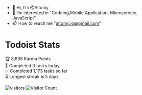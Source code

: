 - 👋 Hi, I’m @Altomy
- 👀 I’m interested in "Codeing,Mobile Application, Microservice, JavaScript"
- 📫 How to reach me "altomy.jo@gmail.com"

# Todoist Stats

<!-- TODO-IST:START -->
🏆  8,838 Karma Points           
🌸  Completed 0 tasks today           
✅  Completed 1,173 tasks so far           
⏳  Longest streak is 5 days
<!-- TODO-IST:END -->


![visitors](https://visitor-badge.glitch.me/badge?page_id=Altomy&left_color=green&right_color=red)
![Visitor Count](https://profile-counter.glitch.me/Altomy/count.svg)
